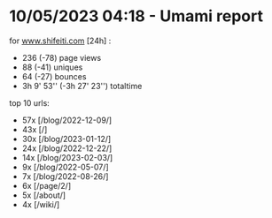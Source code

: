 # 10/05/2023 04:18 - Umami report
for www.shifeiti.com [24h] :

 - 236 (-78) page views
 - 88 (-41) uniques
 - 64 (-27) bounces
 - 3h 9' 53'' (-3h 27' 23'') totaltime


top 10 urls:
 - 57x [/blog/2022-12-09/]
 - 43x [/]
 - 30x [/blog/2023-01-12/]
 - 24x [/blog/2022-12-22/]
 - 14x [/blog/2023-02-03/]
 - 9x [/blog/2022-05-07/]
 - 7x [/blog/2022-08-26/]
 - 6x [/page/2/]
 - 5x [/about/]
 - 4x [/wiki/]


